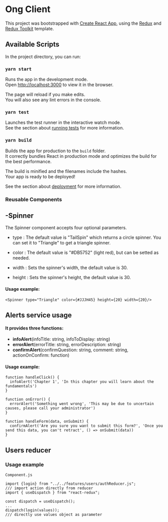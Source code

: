 # Ong Client

This project was bootstrapped with [Create React App](https://github.com/facebook/create-react-app), using the [Redux](https://redux.js.org/) and [Redux Toolkit](https://redux-toolkit.js.org/) template.

## Available Scripts

In the project directory, you can run:

### `yarn start`

Runs the app in the development mode.<br />
Open [http://localhost:3000](http://localhost:3000) to view it in the browser.

The page will reload if you make edits.<br />
You will also see any lint errors in the console.

### `yarn test`

Launches the test runner in the interactive watch mode.<br />
See the section about [running tests](https://facebook.github.io/create-react-app/docs/running-tests) for more information.

### `yarn build`

Builds the app for production to the `build` folder.<br />
It correctly bundles React in production mode and optimizes the build for the best performance.

The build is minified and the filenames include the hashes.<br />
Your app is ready to be deployed!

See the section about [deployment](https://facebook.github.io/create-react-app/docs/deployment) for more information.


### Reusable Components

## -Spinner
The Spinner component accepts four optional parameters.

- type : The default value is "TailSpin" which returns a circle spinner. You can set it to "Triangle" to get a triangle spinner.

- color : The default value is "#DB5752" (light red), but can be setted as needed.

- width : Sets the spinner's width, the default value is 30.

- height : Sets the spinner's height, the default value is 30.

#### Usage example:
```
<Spinner type="Triangle" color={#JJJH45} height={20} width={20}/>
```

## Alerts service usage

#### It provides three functions:

- <b>infoAlert</b>(infoTitle: string, infoToDisplay: string)<br/>
- <b>errorAlert</b>(errorTitle: string, errorDescription: string)<br/>
- <b>confirmAlert</b>(confirmQuestion: string, comment: string, actionOnConfirm: function)

#### Usage example:

```
function handleClick() {
  infoAlert('Chapter 1', 'In this chapter you will learn about the fundamentals')
}

function onError() {
  errorAlert('Something went wrong', 'This may be due to uncertain causes, please call your administrator')
}

function handleForm(data, onSubmit) {
  confirmAlert('Are you sure you want to submit this form?', 'Once you send this data, you can't retract', () => onSubmit(data))
}
```

## Users reducer

### Usage example

```
Component.js

import {login} from "../../features/users/authReducer.js";
/// import action directly from reducer
import { useDispatch } from "react-redux";

const dispatch = useDispatch();
...
dispatch(login(values));
/// directly use values object as parameter 

```
